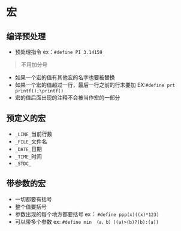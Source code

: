 # 宏
## 编译预处理
- 预处理指令
ex：`#define PI 3.14159`
>不用加分号  

- 如果一个宏的值有其他宏的名字也要被替换  
- 如果一个宏的值超过一行，最后一行之前的行末要加
  EX:`#define prt printf();\printf()`
- 宏的值后面出现的注释不会被当作宏的一部分
## 预定义的宏
  - `_LINE_`当前行数
  - `_FILE_`文件名
  - `_DATE_`日期
  - `_TIME_`时间
  - `_STDC_`
## 带参数的宏
- 一切都要有括号
- 整个值要括号
- 参数出现的每个地方都要括号
ex： `#define ppp(x)((x)*123)`
- 可以带多个参数
  ex: `#define min （a，b）((a)>(b)?(b):(a))`
